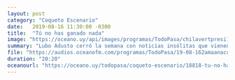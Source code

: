 ```yaml
---
layout: post
category: "Coqueto Escenario"
date:   2019-08-16 11:30:00 -0300
title:  "Tú no has ganado nada"
image: "https://oceano.uy/api/images/programas/TodoPasa/chilavertpresi1.jpg"
summary: "Lubo Adusto cerró la semana con noticias insólitas que vienen del otro lado del charco, como que cayó \"Meteoro\", el ladrón de Uber. De paso, el incómodo comentario de la \"Bomba\" tucumana, los saludos de Lomas Turbas y una sorprendente pelea de José Luis Chilavert en radio colega"
file: "https://audios.oceanofm.com/programas/TodoPasa/19-08-162amaanacoquetoescenario.mp3"
duration: "20:20"
oceanourl: "https://oceano.uy/todopasa/coqueto-escenario/18818-tu-no-has-ganado-nada"
---
```


